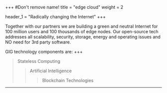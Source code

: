 +++
#Don't remove name!
title = "edge cloud"
weight = 2

header_1 = "Radically changing the Internet"
+++

Together with our partners we are building a green and neutral Internet for 100 million users and 100 thousands of edge nodes. Our open-source tech addresses all scalability, security, storage, energy and operating issues and NO need for 3rd party software. 

GIG technology components are:
+++
> Stateless Computing
>> Artificial Intelligence
>>> Blockchain Technologies


***